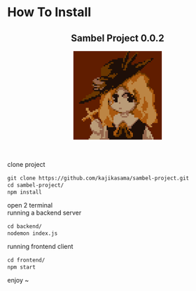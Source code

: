 # How To Install

<h2 align="center">Sambel Project 0.0.2</h2>
<p align="center">
<img width="40%" src="backend\public\images\0af57508a47330dcae37cf5bf2e67556.jpg"  />
</p>

<br/>

clone project
```terminal
git clone https://github.com/kajikasama/sambel-project.git
cd sambel-project/
npm install 
```
open 2 terminal
<br>
running a backend server 
```terminal
cd backend/
nodemon index.js
```

running frontend client
```terminal
cd frontend/
npm start
```

enjoy ~

